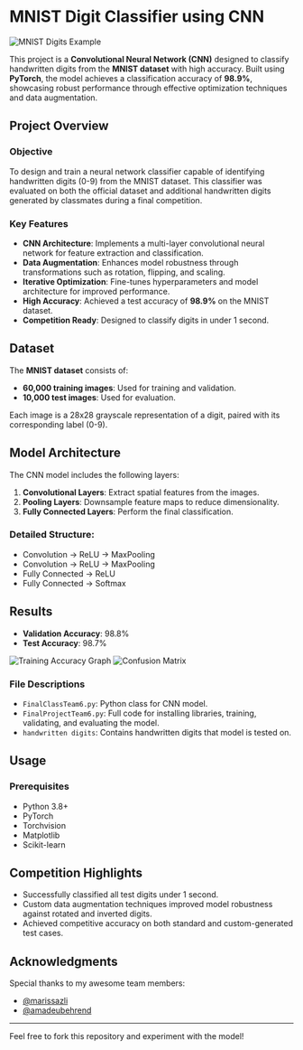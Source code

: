 
# MNIST Digit Classifier using CNN

![MNIST Digits Example](https://upload.wikimedia.org/wikipedia/commons/2/27/MnistExamples.png)

This project is a **Convolutional Neural Network (CNN)** designed to classify handwritten digits from the **MNIST dataset** with high accuracy. Built using **PyTorch**, the model achieves a classification accuracy of **98.9%**, showcasing robust performance through effective optimization techniques and data augmentation.

## Project Overview

### Objective
To design and train a neural network classifier capable of identifying handwritten digits (0-9) from the MNIST dataset. This classifier was evaluated on both the official dataset and additional handwritten digits generated by classmates during a final competition.

### Key Features
- **CNN Architecture**: Implements a multi-layer convolutional neural network for feature extraction and classification.
- **Data Augmentation**: Enhances model robustness through transformations such as rotation, flipping, and scaling.
- **Iterative Optimization**: Fine-tunes hyperparameters and model architecture for improved performance.
- **High Accuracy**: Achieved a test accuracy of **98.9%** on the MNIST dataset.
- **Competition Ready**: Designed to classify digits in under 1 second.

## Dataset

The **MNIST dataset** consists of:
- **60,000 training images**: Used for training and validation.
- **10,000 test images**: Used for evaluation.

Each image is a 28x28 grayscale representation of a digit, paired with its corresponding label (0-9).

## Model Architecture

The CNN model includes the following layers:
1. **Convolutional Layers**: Extract spatial features from the images.
2. **Pooling Layers**: Downsample feature maps to reduce dimensionality.
3. **Fully Connected Layers**: Perform the final classification.

### Detailed Structure:
- Convolution -> ReLU -> MaxPooling
- Convolution -> ReLU -> MaxPooling
- Fully Connected -> ReLU
- Fully Connected -> Softmax

## Results
- **Validation Accuracy**: 98.8%
- **Test Accuracy**: 98.7%

![Training Accuracy Graph](path/to/training_accuracy.png)
![Confusion Matrix](path/to/confusion_matrix.png)

### File Descriptions
- `FinalClassTeam6.py`: Python class for CNN model.
- `FinalProjectTeam6.py`: Full code for installing libraries, training, validating, and evaluating the model.
- `handwritten digits`: Contains handwritten digits that model is tested on.

## Usage

### Prerequisites
- Python 3.8+
- PyTorch
- Torchvision
- Matplotlib
- Scikit-learn

## Competition Highlights
- Successfully classified all test digits under 1 second.
- Custom data augmentation techniques improved model robustness against rotated and inverted digits.
- Achieved competitive accuracy on both standard and custom-generated test cases.

## Acknowledgments
Special thanks to my awesome team members: 
- [@marissazli](https://github.com/username) 
- [@amadeubehrend](https://github.com/anotheruser)

---

Feel free to fork this repository and experiment with the model!
